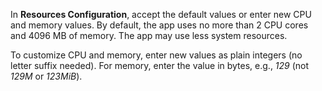 &NewLine;

In **Resources Configuration**, accept the default values or enter new CPU and memory values. By default, the app uses no more than 2 CPU cores and 4096 MB of memory. The app may use less system resources.

To customize CPU and memory, enter new values as plain integers (no letter suffix needed). For memory, enter the value in bytes, e.g., *129* (not *129M* or *123MiB*).
